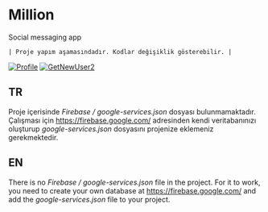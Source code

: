 
# Million
Social messaging app 

    | Proje yapım aşamasındadır. Kodlar değişiklik gösterebilir. |


[![Profile](Million "Profile")](https://user-images.githubusercontent.com/67011777/127227548-5397db44-d77c-4dd9-959d-8070dbe27095.png "Profile")
[![GetNewUser2](Million "GetNewUser2")](https://user-images.githubusercontent.com/67011777/127227940-03713037-f909-4f81-948c-8369377aa4d2.png "GetNewUser2")


## TR
Proje içerisinde *Firebase / google-services.json* dosyası bulunmamaktadır. 
Çalışması için https://firebase.google.com/ adresinden kendi veritabanınızı oluşturup *google-services.json* dosyasını projenize eklemeniz gerekmektedir.


## EN
There is no *Firebase / google-services.json* file in the project.
For it to work, you need to create your own database at https://firebase.google.com/ and add the *google-services.json* file to your project.



